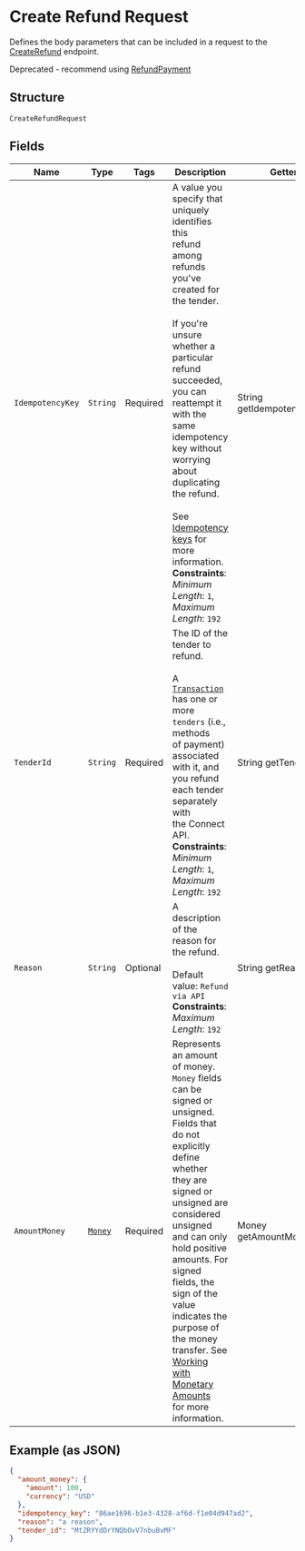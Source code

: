 
# Create Refund Request

Defines the body parameters that can be included in
a request to the [CreateRefund](api-endpoint:Transactions-CreateRefund) endpoint.

Deprecated - recommend using [RefundPayment](api-endpoint:Refunds-RefundPayment)

## Structure

`CreateRefundRequest`

## Fields

| Name | Type | Tags | Description | Getter |
|  --- | --- | --- | --- | --- |
| `IdempotencyKey` | `String` | Required | A value you specify that uniquely identifies this<br>refund among refunds you've created for the tender.<br><br>If you're unsure whether a particular refund succeeded,<br>you can reattempt it with the same idempotency key without<br>worrying about duplicating the refund.<br><br>See [Idempotency keys](https://developer.squareup.com/docs/working-with-apis/idempotency) for more information.<br>**Constraints**: *Minimum Length*: `1`, *Maximum Length*: `192` | String getIdempotencyKey() |
| `TenderId` | `String` | Required | The ID of the tender to refund.<br><br>A [`Transaction`](entity:Transaction) has one or more `tenders` (i.e., methods<br>of payment) associated with it, and you refund each tender separately with<br>the Connect API.<br>**Constraints**: *Minimum Length*: `1`, *Maximum Length*: `192` | String getTenderId() |
| `Reason` | `String` | Optional | A description of the reason for the refund.<br><br>Default value: `Refund via API`<br>**Constraints**: *Maximum Length*: `192` | String getReason() |
| `AmountMoney` | [`Money`](../../doc/models/money.md) | Required | Represents an amount of money. `Money` fields can be signed or unsigned.<br>Fields that do not explicitly define whether they are signed or unsigned are<br>considered unsigned and can only hold positive amounts. For signed fields, the<br>sign of the value indicates the purpose of the money transfer. See<br>[Working with Monetary Amounts](https://developer.squareup.com/docs/build-basics/working-with-monetary-amounts)<br>for more information. | Money getAmountMoney() |

## Example (as JSON)

```json
{
  "amount_money": {
    "amount": 100,
    "currency": "USD"
  },
  "idempotency_key": "86ae1696-b1e3-4328-af6d-f1e04d947ad2",
  "reason": "a reason",
  "tender_id": "MtZRYYdDrYNQbOvV7nbuBvMF"
}
```

